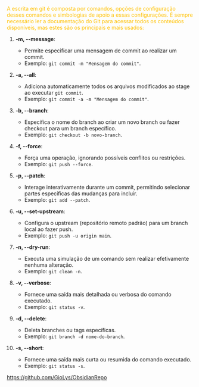 <span style="color:#ffc000">A escrita em git é composta por comandos, opções de configuração desses comandos e simbologias de apoio a essas configurações. É sempre necessário ler a documentação do Git para acessar todos os conteúdos disponíveis, mas estes são os principais e mais usados:</span>

1. **-m, --message**:
    
    - Permite especificar uma mensagem de commit ao realizar um commit.
    - Exemplo: `git commit -m "Mensagem do commit"`.
    
2. **-a, --all**:
    
    - Adiciona automaticamente todos os arquivos modificados ao stage ao executar `git commit`.
    - Exemplo: `git commit -a -m "Mensagem do commit"`.
    
3. **-b, --branch**:
    
    - Especifica o nome do branch ao criar um novo branch ou fazer checkout para um branch específico.
    - Exemplo: `git checkout -b novo-branch`.
    
4. **-f, --force**:
    
    - Força uma operação, ignorando possíveis conflitos ou restrições.
    - Exemplo: `git push --force`.
    
5. **-p, --patch**:
    
    - Interage interativamente durante um commit, permitindo selecionar partes específicas das mudanças para incluir.
    - Exemplo: `git add --patch`.
    
6. **-u, --set-upstream**:
    
    - Configura o upstream (repositório remoto padrão) para um branch local ao fazer push.
    - Exemplo: `git push -u origin main`.
    
7. **-n, --dry-run**:
    
    - Executa uma simulação de um comando sem realizar efetivamente nenhuma alteração.
    - Exemplo: `git clean -n`.
    
8. **-v, --verbose**:
    
    - Fornece uma saída mais detalhada ou verbosa do comando executado.
    - Exemplo: `git status -v`.
    
9. **-d, --delete**:
    
    - Deleta branches ou tags específicas.
    - Exemplo: `git branch -d nome-do-branch`.
    
10. **-s, --short**:
    
    - Fornece uma saída mais curta ou resumida do comando executado.
    - Exemplo: `git status -s`.

https://github.com/GioLys/ObsidianRepo